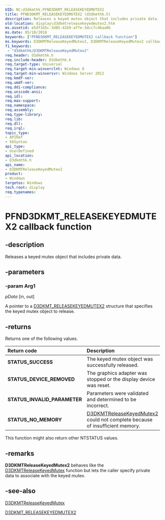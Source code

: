 ```yaml
---
UID: NC:d3dkmthk.PFND3DKMT_RELEASEKEYEDMUTEX2
title: PFND3DKMT_RELEASEKEYEDMUTEX2 (d3dkmthk.h)
description: Releases a keyed mutex object that includes private data.
old-location: display\d3dkmtreleasekeyedmutex2.htm
ms.assetid: e5df165c-3d85-42b9-affe-3dcc7c46aa0b
ms.date: 05/10/2018
keywords: ["PFND3DKMT_RELEASEKEYEDMUTEX2 callback function"]
ms.keywords: D3DKMTReleaseKeyedMutex2, D3DKMTReleaseKeyedMutex2 callback function [Display Devices], PFND3DKMT_RELEASEKEYEDMUTEX2, PFND3DKMT_RELEASEKEYEDMUTEX2 callback, d3dkmthk/D3DKMTReleaseKeyedMutex2, display.d3dkmtreleasekeyedmutex2
f1_keywords:
 - "d3dkmthk/D3DKMTReleaseKeyedMutex2"
req.header: d3dkmthk.h
req.include-header: D3dkmthk.h
req.target-type: Universal
req.target-min-winverclnt: Windows 8
req.target-min-winversvr: Windows Server 2012
req.kmdf-ver: 
req.umdf-ver: 
req.ddi-compliance: 
req.unicode-ansi: 
req.idl: 
req.max-support: 
req.namespace: 
req.assembly: 
req.type-library: 
req.lib: 
req.dll: 
req.irql: 
topic_type:
- APIRef
- kbSyntax
api_type:
- UserDefined
api_location:
- D3dkmthk.h
api_name:
- D3DKMTReleaseKeyedMutex2
product:
- Windows
targetos: Windows
tech.root: display
req.typenames: 
---
```


# PFND3DKMT_RELEASEKEYEDMUTEX2 callback function

## -description

Releases a keyed mutex object that includes private data.

## -parameters

### -param Arg1

*pData* [in, out]

A pointer to a <a href="https://docs.microsoft.com/windows-hardware/drivers/ddi/d3dkmthk/ns-d3dkmthk-_d3dkmt_releasekeyedmutex2">D3DKMT_RELEASEKEYEDMUTEX2</a> structure that specifies the keyed mutex object to release. 

## -returns

Returns one of the following values.

| **Return code** | **Description** | 
|:--|:--|
| **STATUS_SUCCESS** | The keyed mutex object was successfully released. | 
| **STATUS_DEVICE_REMOVED** | The graphics adapter was stopped or the display device was reset. | 
| **STATUS_INVALID_PARAMETER** | Parameters were validated and determined to be incorrect. | 
| **STATUS_NO_MEMORY** | [D3DKMTReleaseKeyedMutex2](https://docs.microsoft.com/windows-hardware/drivers/ddi/d3dkmthk/nf-d3dkmthk-d3dkmtreleasekeyedmutex2)  could not complete because of insufficient memory. | 


This function might also return other NTSTATUS values.

## -remarks

<b>D3DKMTReleaseKeyedMutex2</b> behaves like 
  the <a href="https://docs.microsoft.com/windows-hardware/drivers/ddi/d3dkmthk/nf-d3dkmthk-d3dkmtreleasekeyedmutex">D3DKMTReleaseKeyedMutex</a> function but lets 
  the caller specify private data to associate with the keyed mutex.

## -see-also

<a href="https://docs.microsoft.com/windows-hardware/drivers/ddi/d3dkmthk/nf-d3dkmthk-d3dkmtreleasekeyedmutex">D3DKMTReleaseKeyedMutex</a>



<a href="https://docs.microsoft.com/windows-hardware/drivers/ddi/d3dkmthk/ns-d3dkmthk-_d3dkmt_releasekeyedmutex2">D3DKMT_RELEASEKEYEDMUTEX2</a>
 

 

